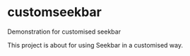 # customseekbar
Demonstration for customised seekbar

This project is about for using Seekbar in a customised way.
